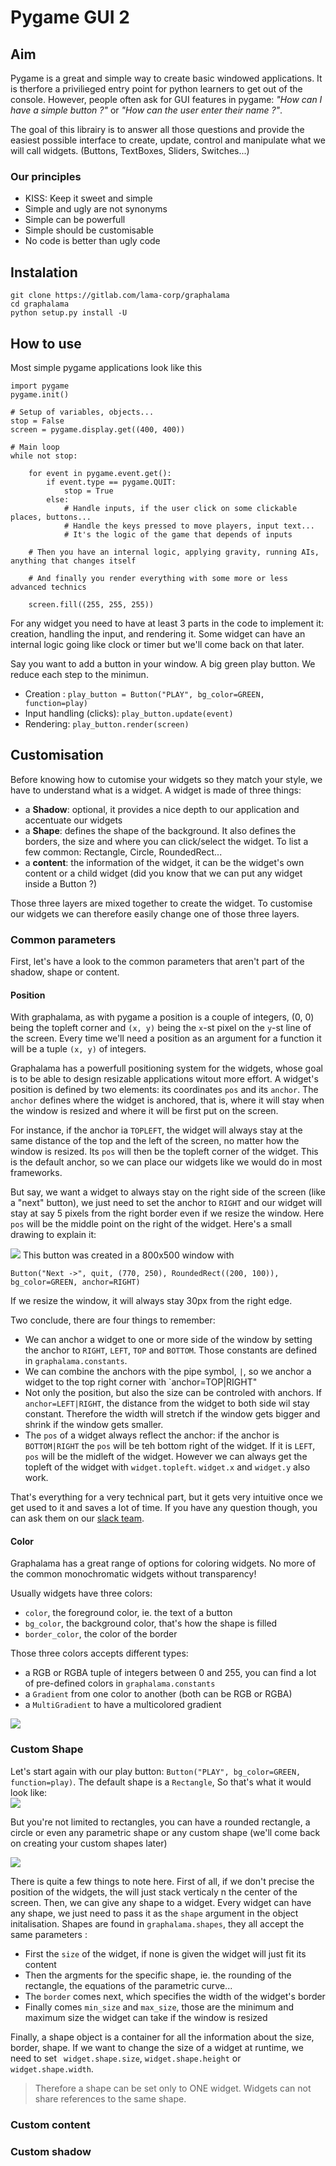 # Pygame GUI 2

## Aim

Pygame is a great and simple way to create basic windowed applications. 
It is therfore a privilieged entry point for python learners to get out of the console.
However, people often ask for GUI features in pygame: _"How can I have a simple button ?"_ or _"How can the user enter their name ?"_. 

The goal of this librairy is to answer all those questions and provide the easiest possible interface to create, update, control and manipulate what we will call widgets. (Buttons, TextBoxes, Sliders, Switches...)

### Our principles

- KISS: Keep it sweet and simple
- Simple and ugly are not synonyms
- Simple can be powerfull
- Simple should be customisable
- No code is better than ugly code

## Instalation

    git clone https://gitlab.com/lama-corp/graphalama
    cd graphalama
    python setup.py install -U

## How to use

Most simple pygame applications look like this

    import pygame
    pygame.init()

    # Setup of variables, objects...
    stop = False
    screen = pygame.display.get((400, 400))

    # Main loop
    while not stop:

        for event in pygame.event.get():
            if event.type == pygame.QUIT:
                stop = True
            else:
                # Handle inputs, if the user click on some clickable places, buttons...
                # Handle the keys pressed to move players, input text...
                # It's the logic of the game that depends of inputs

        # Then you have an internal logic, applying gravity, running AIs, anything that changes itself

        # And finally you render everything with some more or less advanced technics

        screen.fill((255, 255, 255))

For any widget you need to have at least 3 parts in the code to implement it: creation, handling the input, and rendering it. Some widget can have an internal logic going like clock or timer but we'll come back on that later.

Say you want to add a button in your window. A big green play button. We reduce each step to the minimun.

- Creation :
      `play_button = Button("PLAY", bg_color=GREEN, function=play)`
- Input handling (clicks):
        `play_button.update(event)`
- Rendering: `play_button.render(screen)`


## Customisation

Before knowing how to cutomise your widgets so they match your style, we have to understand what is a widget.
A widget is made of three things:
 - a **Shadow**: optional, it provides a nice depth to our application and accentuate our widgets
 - a **Shape**: defines the shape of the background. It also defines the borders, the size and where you can click/select the widget. To list a few common: Rectangle, Circle, RoundedRect... 
 - a **content**: the information of the widget, it can be the widget's own content or a child widget (did you know that we can put any widget inside a Button ?)
 
Those three layers are mixed together to create the widget. To customise our widgets we can therefore easily change one of those three layers.

### Common parameters

First, let's have a look to the common parameters that aren't part of the shadow, shape or content.

#### Position

With graphalama, as with pygame a position is a couple of integers, (0, 0) being the topleft corner and `(x, y)` being the `x`-st pixel on the `y`-st line of the screen.
Every time we'll need a position as an argument for a function it will be a tuple `(x, y)` of integers.

Graphalama has a powerfull positioning system for the widgets, whose goal is to be able to design resizable applications witout more effort.
A widget's position is defined by two elements: its coordinates `pos` and its `anchor`. The `anchor` defines where the widget is anchored, 
that is, where it will stay when the window is resized and where it will be first put on the screen. 

For instance, if the anchor ia `TOPLEFT`, the widget will always stay at the same distance of the top and the left of the screen, no matter how the window is resized.
Its `pos` will then be the topleft corner of the widget. This is the default anchor, so we can place our widgets like we would do in most frameworks.

But say, we want a widget to always stay on the right side of the screen (like a "next" button), we just need to set the anchor to `RIGHT`
and our widget will stay at say 5 pixels from the right border even if we resize the window. Here `pos` will be the middle point on the right 
of the widget. Here's a small drawing to explain it:  

![](assets/right_anchor.png)
This button was created in a 800x500 window with 

    Button("Next ->", quit, (770, 250), RoundedRect((200, 100)), bg_color=GREEN, anchor=RIGHT)

If we resize the window, it will always stay 30px from the right edge.

Two conclude, there are four things to remember:
 - We can anchor a widget to one or more side of the window by setting the anchor to `RIGHT`, `LEFT`, `TOP` and `BOTTOM`. 
 Those constants are defined in `graphalama.constants`.
 - We can combine the anchors with the pipe symbol, `|`, so we anchor a widget to the top right corner with `anchor=TOP|RIGHT"
 - Not only the position, but also the size can be controled with anchors. If `anchor=LEFT|RIGHT`, the distance from the widget 
 to both side wil stay constant. Therefore the width will stretch if the window gets bigger and shrink if the window gets smaller.
 - The `pos` of a widget always reflect the anchor: if the anchor is `BOTTOM|RIGHT` the `pos` will be teh bottom right of the widget.
 If it is `LEFT`, `pos` will be the midleft of the widget. However we can always get the topleft of the widget with `widget.topleft`. 
 `widget.x` and `widget.y` also work.
 
 That's everything for a very technical part, but it gets very intuitive once we get used to it and saves a lot of time. 
 If you have any question though, you can ask them on our [slack team](https://join.slack.com/t/graphalama/shared_invite/enQtMTk5NDY0Njg4MTE1LThhNTE5YjQyODMxYzU3MDU5NTQ5MzA5Yzk1MDUzMjM0NjhlOTVlMmMzZGVhNGJkNmU1ZWQ3MzAzZTkyMmViMzQ).
 
#### Color

Graphalama has a great range of options for coloring widgets. No more of the common monochromatic widgets without transparency!

Usually widgets have three colors:
 - `color`, the foreground color, ie. the text of a button
 - `bg_color`, the background color, that's how the shape is filled
 - `border_color`, the color of the border
 
Those three colors accepts different types:
 - a RGB or RGBA tuple of integers between 0 and 255, you can find a lot of pre-defined colors in `graphalama.constants`
 - a `Gradient` from one color to another (both can be RGB or RGBA)
 - a `MultiGradient` to have a multicolored gradient
 
![](assets/color_example.PNG)


### Custom Shape

Let's start again with our play button: `Button("PLAY", bg_color=GREEN, function=play)`.
The default shape is a `Rectangle`,  So that's what it would look like:  
![](assets/shape_simplest.PNG)

But you're not limited to rectangles, you can have a rounded rectangle, a circle 
or even any parametric shape or any custom shape (we'll come back on creating your custom shapes later)

![](assets/shapes_examples.PNG)

There is quite a few things to note here. 
First of all, if we don't precise the position of the widgets, the will just stack verticaly n the center of the screen.
Then, we can give any shape to a widget. Every widget can have any shape, we just need to pass it as the `shape` argument in the object initalisation.
Shapes are found in `graphalama.shapes`, they all accept the same parameters :
 - First the `size` of the widget, if none is given the widget will just fit its content
 - Then the argments for the specific shape, ie. the rounding of the rectangle, the equations of the parametric curve...
 - The `border` comes next, which specifies the width of the widget's border
 - Finally comes `min_size` and `max_size`, those are the minimum and maximum size the widget can take if the window is resized 
 
 Finally, a shape object is a container for all the information about the size, border, shape. 
 If we want to change the size of a widget at runtime, we need to set ` widget.shape.size`, `widget.shape.height` or `widget.shape.width`.
    
 > Therefore a shape can be set only to ONE widget. Widgets can not share references to the same shape.
 
### Custom content

### Custom shadow
